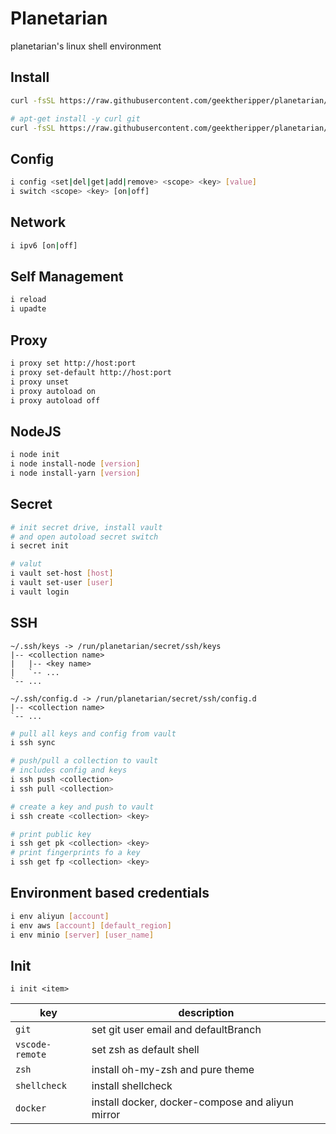 # Planetarian

planetarian's linux shell environment

## Install

```bash
curl -fsSL https://raw.githubusercontent.com/geektheripper/planetarian/master/self-init/root-init.sh | bash

# apt-get install -y curl git
curl -fsSL https://raw.githubusercontent.com/geektheripper/planetarian/master/install.sh | bash
```

## Config

```bash
i config <set|del|get|add|remove> <scope> <key> [value]
i switch <scope> <key> [on|off]
```

## Network

```bash
i ipv6 [on|off]
```

## Self Management

```bash
i reload
i upadte
``` 

## Proxy

```bash
i proxy set http://host:port
i proxy set-default http://host:port
i proxy unset
i proxy autoload on
i proxy autoload off
```

## NodeJS

```bash
i node init
i node install-node [version]
i node install-yarn [version]
```

## Secret

```bash
# init secret drive, install vault
# and open autoload secret switch
i secret init

# valut
i vault set-host [host]
i vault set-user [user]
i vault login
```

## SSH

```
~/.ssh/keys -> /run/planetarian/secret/ssh/keys
|-- <collection name>
|   |-- <key name>
|   `-- ...
`-- ...

~/.ssh/config.d -> /run/planetarian/secret/ssh/config.d
|-- <collection name>
`-- ...
```

```bash
# pull all keys and config from vault
i ssh sync

# push/pull a collection to vault
# includes config and keys
i ssh push <collection>
i ssh pull <collection>

# create a key and push to vault
i ssh create <collection> <key>

# print public key
i ssh get pk <collection> <key>
# print fingerprints fo a key
i ssh get fp <collection> <key>
```

## Environment based credentials

```bash
i env aliyun [account]
i env aws [account] [default_region]
i env minio [server] [user_name]
```

## Init

`i init <item>`

| key             | description                                      |
| --------------- | ------------------------------------------------ |
| `git`           | set git user email and defaultBranch             |
| `vscode-remote` | set zsh as default shell                         |
| `zsh`           | install oh-my-zsh and pure theme                 |
| `shellcheck`    | install shellcheck                               |
| `docker`        | install docker, docker-compose and aliyun mirror |

